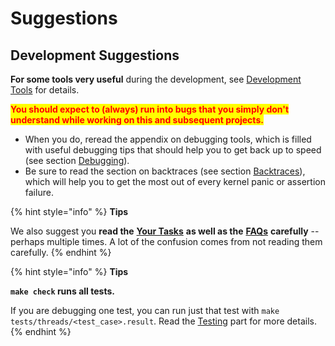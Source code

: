 # Suggestions

## Development Suggestions

**For some tools very useful** during the development, see [Development Tools](../../appendix/development-tools.md) for details.

<mark style="color:red;">**You should expect to (always) run into bugs that you simply don't understand while working on this and subsequent projects.**</mark>&#x20;

* When you do, reread the appendix on debugging tools, which is filled with useful debugging tips that should help you to get back up to speed (see section [Debugging](../../getting-started/debug-and-test/debugging.md)).&#x20;
* Be sure to read the section on backtraces (see section [Backtraces](../../getting-started/debug-and-test/debugging.md#backtraces)), which will help you to get the most out of every kernel panic or assertion failure.

{% hint style="info" %}
**Tips**

We also suggest you **read the** [**Your Tasks**](your-tasks.md) **as well as the** [**FAQs**](faq.md) **carefully** -- perhaps multiple times. A lot of the confusion comes from not reading them carefully.
{% endhint %}

{% hint style="info" %}
**Tips**

**`make check` runs all tests.**&#x20;

If you are debugging one test, you can run just that test with `make tests/threads/<test_case>.result`. Read the [Testing](../../getting-started/debug-and-test/testing.md) part for more details.
{% endhint %}
